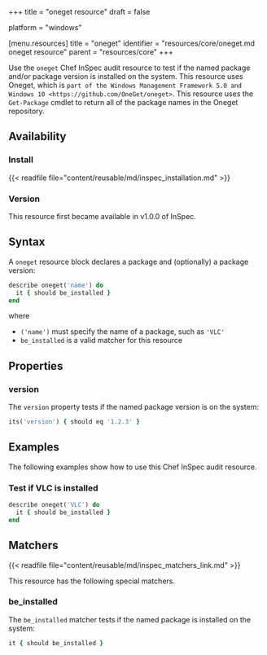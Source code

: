 +++
title = "oneget resource"
draft = false

platform = "windows"

[menu.resources]
    title = "oneget"
    identifier = "resources/core/oneget.md oneget resource"
    parent = "resources/core"
+++

Use the `oneget` Chef InSpec audit resource to test if the named package and/or package version is installed on the system. This resource uses Oneget, which is `part of the Windows Management Framework 5.0 and Windows 10 <https://github.com/OneGet/oneget>`. This resource uses the `Get-Package` cmdlet to return all of the package names in the Oneget repository.

## Availability

### Install

{{< readfile file="content/reusable/md/inspec_installation.md" >}}

### Version

This resource first became available in v1.0.0 of InSpec.

## Syntax

A `oneget` resource block declares a package and (optionally) a package version:

```ruby
describe oneget('name') do
  it { should be_installed }
end
```

where

- `('name')` must specify the name of a package, such as `'VLC'`
- `be_installed` is a valid matcher for this resource

## Properties

### version

The `version` property tests if the named package version is on the system:

```ruby
its('version') { should eq '1.2.3' }
```

## Examples

The following examples show how to use this Chef InSpec audit resource.

### Test if VLC is installed

```ruby
describe oneget('VLC') do
  it { should be_installed }
end
```

## Matchers

{{< readfile file="content/reusable/md/inspec_matchers_link.md" >}}

This resource has the following special matchers.

### be_installed

The `be_installed` matcher tests if the named package is installed on the system:

```ruby
it { should be_installed }
```

